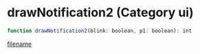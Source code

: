 # drawNotification2 (Category ui)

```js
function drawNotification2(blink: boolean, p1: boolean): int
```

[filename](drawNotification2_m.md ':include')
